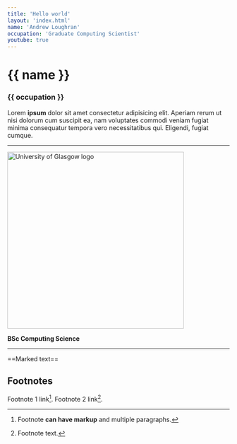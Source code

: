 ```yaml
---
title: 'Hello world'
layout: 'index.html'
name: 'Andrew Loughran'
occupation: 'Graduate Computing Scientist'
youtube: true
---
```



<h1 class="gradient-text">{{ name }}</h1>
<h3>{{ occupation }}</h3>

Lorem <strong>ipsum</strong> dolor sit amet consectetur adipisicing elit. Aperiam rerum ut nisi dolorum cum suscipit ea, nam voluptates commodi veniam fugiat minima consequatur tempora vero necessitatibus qui. Eligendi, fugiat cumque.


---

<img src="/assets/images/UoG_keyline.png" alt="University of Glasgow logo" width=400>

**BSc Computing Science**

---

==Marked text==

## Footnotes

Footnote 1 link[^first].
Footnote 2 link[^second].

[^first]:
    Footnote **can have markup**
    and multiple paragraphs.

[^second]: Footnote text.


<div>
<custom-youtube @slug="e3NoAq5hIZ4" @label="Homer in the land of chocolate"></custom-youtube>
</div>






